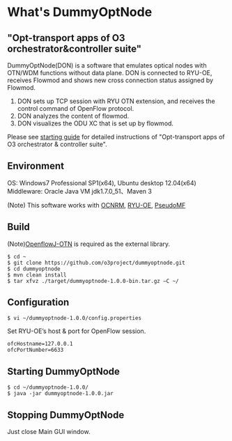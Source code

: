 # What's DummyOptNode
"Opt-transport apps of O3 orchestrator&amp;controller suite"
---
DummyOptNode(DON) is a software that emulates optical nodes with OTN/WDM functions without data plane. DON is connected to RYU-OE, receives Flowmod and shows new cross connection status assigned by Flowmod.

1. DON sets up TCP session with RYU OTN extension, and receives the control command of OpenFlow protocol.
2. DON analyzes the content of flowmod.
3. DON visualizes the ODU XC that is set up by flowmod. 

Please see [starting guide](http://www.o3project.org/ja/fujitsu/docs/getting_started_OPT.pdf) for detailed instructions of "Opt-transport apps of O3 orchestrator & controller suite". 

Environment
--------------------------
OS: Windows7 Professional SP1(x64), Ubuntu desktop 12.04(x64)  
Middleware: Oracle Java VM  jdk1.7.0_51、Maven 3  

(Note) This software works with [OCNRM](https://github.com/o3project/ocnrm), [RYU-OE](https://github.com/o3project/ryu-oe), [PseudoMF](https://github.com/o3project/pseudoMF)



Build
--------------------------

(Note)[OpenflowJ-OTN](https://github.com/o3project/openflowj-otn) is required as the external library.

    $ cd ~
    $ git clone https://github.com/o3project/dummyoptnode.git
    $ cd dummyoptnode
    $ mvn clean install
    $ tar xfvz ./target/dummyoptnode-1.0.0-bin.tar.gz –C ~/
    
Configuration
--------------------------

    $ vi ~/dummyoptnode-1.0.0/config.properties

Set RYU-OE’s host & port for OpenFlow session.

    ofcHostname=127.0.0.1
    ofcPortNumber=6633

Starting DummyOptNode
--------------------------

    $ cd ~/dummyoptnode-1.0.0/
    $ java -jar dummyoptnode-1.0.0.jar

Stopping DummyOptNode
--------------------------

Just close Main GUI window.



